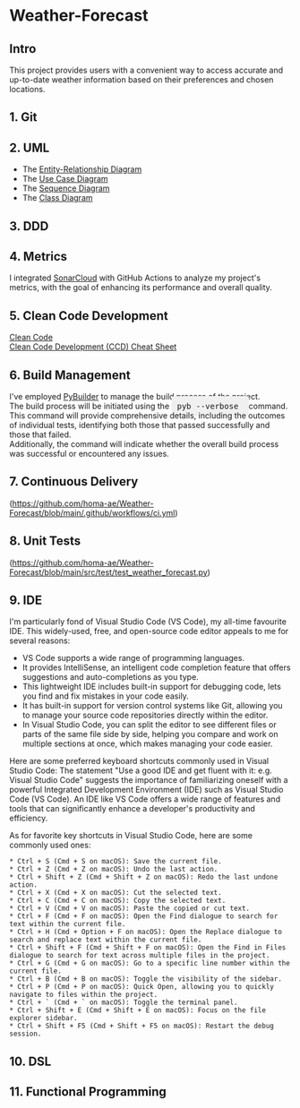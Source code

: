 # Weather-Forecast
## Intro
This project provides users with a convenient way to access accurate and up-to-date weather information based on their preferences and chosen locations.

## 1. Git

## 2. UML
* The [Entity-Relationship Diagram](https://github.com/homa-ae/Weather-Forecast/blob/main/Diagrams/Entity-Relationship%20Diagram.jpg) 
* The [Use Case Diagram](https://github.com/homa-ae/Weather-Forecast/blob/main/Diagrams/Use%20Case%20Diagram.jpg)
* The [Sequence Diagram](https://github.com/homa-ae/Weather-Forecast/blob/main/Diagrams/Sequence%20Diagram.jpg)
* The [Class Diagram](https://github.com/homa-ae/Weather-Forecast/blob/main/Diagrams/Class%20Diagram.jpg)
  
## 3. DDD

## 4. Metrics
I integrated [SonarCloud](https://sonarcloud.io/projects?reliability=1) with GitHub Actions to analyze my project's metrics, with the goal of enhancing its performance and overall quality.

## 5. Clean Code Development
[Clean Code](https://github.com/homa-ae/Weather-Forecast/blob/main/documents/clean-code.md)  
[Clean Code Development (CCD) Cheat Sheet](https://github.com/homa-ae/Weather-Forecast/edit/main/documents/clean-code-cheat-sheet.md)

## 6. Build Management
I've employed [PyBuilder](https://github.com/homa-ae/Weather-Forecast/blob/main/build.py)  to manage the build process of the project.   
The build process will be initiated using the 
<kbd style="background-color: #f0f0f0; padding: 10px; border-radius: 5px;">
pyb --verbose
</kbd>
command.   
This command will provide comprehensive details, including the outcomes of individual tests, identifying both those that passed successfully and those that failed.  
Additionally, the command will indicate whether the overall build process was successful or encountered any issues.

## 7. Continuous Delivery
(https://github.com/homa-ae/Weather-Forecast/blob/main/.github/workflows/ci.yml)

## 8. Unit Tests
(https://github.com/homa-ae/Weather-Forecast/blob/main/src/test/test_weather_forecast.py)

## 9. IDE
I'm particularly fond of Visual Studio Code (VS Code), my all-time favourite IDE. This widely-used, free, and open-source code editor appeals to me for several reasons:
* VS Code supports a wide range of programming languages.
* It provides IntelliSense, an intelligent code completion feature that offers suggestions and auto-completions as you type.
* This lightweight IDE includes built-in support for debugging code, lets you find and fix mistakes in your code easily. 
* It has built-in support for version control systems like Git, allowing you to manage your source code repositories directly within the editor.
* In Visual Studio Code, you can split the editor to see different files or parts of the same file side by side, helping you compare and work on multiple sections at once,     which makes managing your code easier.

Here are some preferred keyboard shortcuts commonly used in Visual Studio Code:
The statement "Use a good IDE and get fluent with it: e.g. Visual Studio Code" suggests the importance of familiarizing oneself with a powerful Integrated Development Environment (IDE) such as Visual Studio Code (VS Code). An IDE like VS Code offers a wide range of features and tools that can significantly enhance a developer's productivity and efficiency.

As for favorite key shortcuts in Visual Studio Code, here are some commonly used ones:

    * Ctrl + S (Cmd + S on macOS): Save the current file.
    * Ctrl + Z (Cmd + Z on macOS): Undo the last action.
    * Ctrl + Shift + Z (Cmd + Shift + Z on macOS): Redo the last undone action.
    * Ctrl + X (Cmd + X on macOS): Cut the selected text.
    * Ctrl + C (Cmd + C on macOS): Copy the selected text.
    * Ctrl + V (Cmd + V on macOS): Paste the copied or cut text.
    * Ctrl + F (Cmd + F on macOS): Open the Find dialogue to search for text within the current file.
    * Ctrl + H (Cmd + Option + F on macOS): Open the Replace dialogue to search and replace text within the current file.
    * Ctrl + Shift + F (Cmd + Shift + F on macOS): Open the Find in Files dialogue to search for text across multiple files in the project.
    * Ctrl + G (Cmd + G on macOS): Go to a specific line number within the current file.
    * Ctrl + B (Cmd + B on macOS): Toggle the visibility of the sidebar.
    * Ctrl + P (Cmd + P on macOS): Quick Open, allowing you to quickly navigate to files within the project.
    * Ctrl + ` (Cmd + ` on macOS): Toggle the terminal panel.
    * Ctrl + Shift + E (Cmd + Shift + E on macOS): Focus on the file explorer sidebar.
    * Ctrl + Shift + F5 (Cmd + Shift + F5 on macOS): Restart the debug session.

## 10. DSL
## 11. Functional Programming
